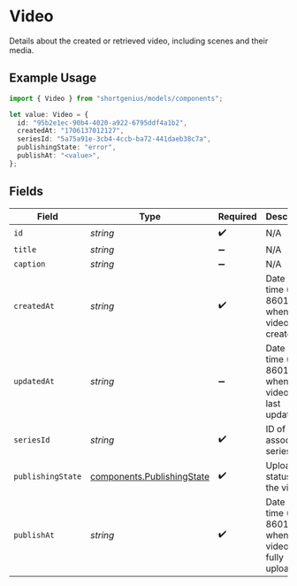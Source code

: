 # Video

Details about the created or retrieved video, including scenes and their media.

## Example Usage

```typescript
import { Video } from "shortgenius/models/components";

let value: Video = {
  id: "95b2e1ec-90b4-4020-a922-6795ddf4a1b2",
  createdAt: "1706137012127",
  seriesId: "5a75a91e-3cb4-4ccb-ba72-441daeb38c7a",
  publishingState: "error",
  publishAt: "<value>",
};
```

## Fields

| Field                                                                    | Type                                                                     | Required                                                                 | Description                                                              |
| ------------------------------------------------------------------------ | ------------------------------------------------------------------------ | ------------------------------------------------------------------------ | ------------------------------------------------------------------------ |
| `id`                                                                     | *string*                                                                 | :heavy_check_mark:                                                       | N/A                                                                      |
| `title`                                                                  | *string*                                                                 | :heavy_minus_sign:                                                       | N/A                                                                      |
| `caption`                                                                | *string*                                                                 | :heavy_minus_sign:                                                       | N/A                                                                      |
| `createdAt`                                                              | *string*                                                                 | :heavy_check_mark:                                                       | Date and time (ISO 8601) when the video was created.                     |
| `updatedAt`                                                              | *string*                                                                 | :heavy_minus_sign:                                                       | Date and time (ISO 8601) when the video was last updated.                |
| `seriesId`                                                               | *string*                                                                 | :heavy_check_mark:                                                       | ID of the associated series.                                             |
| `publishingState`                                                        | [components.PublishingState](../../models/components/publishingstate.md) | :heavy_check_mark:                                                       | Upload status of the video.                                              |
| `publishAt`                                                              | *string*                                                                 | :heavy_check_mark:                                                       | Date and time (ISO 8601) when the video was fully uploaded.              |